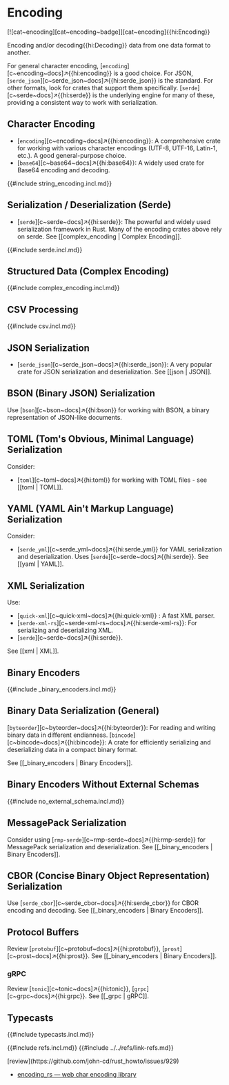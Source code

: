 # Encoding

[![cat~encoding][cat~encoding~badge]][cat~encoding]{{hi:Encoding}}

Encoding and/or decoding{{hi:Decoding}} data from one data format to another.

For general character encoding, [`encoding`][c~encoding~docs]↗{{hi:encoding}} is a good choice. For JSON, [`serde_json`][c~serde_json~docs]↗{{hi:serde_json}} is the standard. For other formats, look for crates that support them specifically. [`serde`][c~serde~docs]↗{{hi:serde}} is the underlying engine for many of these, providing a consistent way to work with serialization.

## Character Encoding

- [`encoding`][c~encoding~docs]↗{{hi:encoding}}: A comprehensive crate for working with various character encodings (UTF-8, UTF-16, Latin-1, etc.). A good general-purpose choice.
- [`base64`][c~base64~docs]↗{{hi:base64}}: A widely used crate for Base64 encoding and decoding.

{{#include string_encoding.incl.md}}

## Serialization / Deserialization (Serde)

- [`serde`][c~serde~docs]↗{{hi:serde}}: The powerful and widely used serialization framework in Rust. Many of the encoding crates above rely on serde. See [[complex_encoding | Complex Encoding]].

{{#include serde.incl.md}}

## Structured Data (Complex Encoding)

{{#include complex_encoding.incl.md}}

## CSV Processing

{{#include csv.incl.md}}

## JSON Serialization

- [`serde_json`][c~serde_json~docs]↗{{hi:serde_json}}: A very popular crate for JSON serialization and deserialization.
See [[json | JSON]].

## BSON (Binary JSON) Serialization

Use [`bson`][c~bson~docs]↗{{hi:bson}} for working with BSON, a binary representation of JSON-like documents.

## TOML (Tom's Obvious, Minimal Language) Serialization

Consider:

- [`toml`][c~toml~docs]↗{{hi:toml}} for working with TOML files - see [[toml | TOML]].

## YAML (YAML Ain't Markup Language) Serialization

Consider:

- [`serde_yml`][c~serde_yml~docs]↗{{hi:serde_yml}} for YAML serialization and deserialization. Uses [`serde`][c~serde~docs]↗{{hi:serde}}.
See [[yaml | YAML]].

## XML Serialization

Use:

- [`quick-xml`][c~quick-xml~docs]↗{{hi:quick-xml}} : A fast XML parser.
- [`serde-xml-rs`][c~serde-xml-rs~docs]↗{{hi:serde-xml-rs}}: For serializing and deserializing XML.
- [`serde`][c~serde~docs]↗{{hi:serde}}.

See [[xml | XML]].

## Binary Encoders

{{#include _binary_encoders.incl.md}}

## Binary Data Serialization (General)

[`byteorder`][c~byteorder~docs]↗{{hi:byteorder}}: For reading and writing binary data in different endianness.
[`bincode`][c~bincode~docs]↗{{hi:bincode}}: A crate for efficiently serializing and deserializing data in a compact binary format.

See [[_binary_encoders |  Binary Encoders]].

## Binary Encoders Without External Schemas

{{#include no_external_schema.incl.md}}

## MessagePack Serialization

Consider using [`rmp-serde`][c~rmp-serde~docs]↗{{hi:rmp-serde}} for MessagePack serialization and deserialization.
See [[_binary_encoders |  Binary Encoders]].

## CBOR (Concise Binary Object Representation) Serialization

Use [`serde_cbor`][c~serde_cbor~docs]↗{{hi:serde_cbor}} for CBOR encoding and decoding.
See [[_binary_encoders |  Binary Encoders]].

## Protocol Buffers

Review [`protobuf`][c~protobuf~docs]↗{{hi:protobuf}}, [`prost`][c~prost~docs]↗{{hi:prost}}.
See [[_binary_encoders | Binary Encoders]].

### gRPC

Review [`tonic`][c~tonic~docs]↗{{hi:tonic}}, [`grpc`][c~grpc~docs]↗{{hi:grpc}}. See [[_grpc | gRPC]].

## Typecasts

{{#include typecasts.incl.md}}

{{#include refs.incl.md}}
{{#include ../../refs/link-refs.md}}

<div class="hidden">
[review](https://github.com/john-cd/rust_howto/issues/929)

- [encoding_rs — web char encoding library](https://lib.rs/crates/encoding_rs)

</div>
